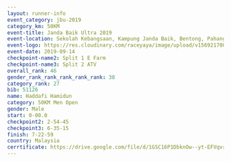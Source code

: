 ```yaml
---
layout: runner-info 
event_category: jbu-2019 
category_km: 50KM 
event-title: Janda Baik Ultra 2019 
event-location: Sekolah Kebangsaan, Kampung Janda Baik, Bentong, Pahang, Malaysia 
event-logo: https://res.cloudinary.com/raceyaya/image/upload/v1569217009/logo/janda-baik_vch1pc.jpg 
event-date: 2019-09-14 
checkpoint-name2: Split 1 E Farm 
checkpoint-name3: Split 2 ATV 
overall_rank: 46
gender_rank_rank_rank_rank_rank: 38
category_rank: 27
bib: 51126
name: Haddafi Hamidun
category: 50KM Men Open
gender: Male
start: 0-00.0
checkpoint2: 2-54-45
checkpoint3: 6-35-15
finish: 7-22-59
country: Malaysia
cerrtificate: https://drive.google.com/file/d/1GSC16P1DbknOw--yt-EFVqvr06bS7Lb2/view?usp=sharing
---
```

